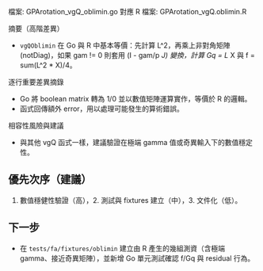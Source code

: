 檔案: GPArotation_vgQ_oblimin.go
對應 R 檔案: GPArotation_vgQ.oblimin.R

摘要（高階差異）

- `vgQOblimin` 在 Go 與 R 中基本等價：先計算 L^2，再乘上非對角矩陣 (notDiag)，如果 gam != 0 則套用 (I - gam/p *J) 變換，計算 Gq = L* X 與 f = sum(L^2 * X)/4。

逐行重要差異摘錄

- Go 將 boolean matrix 轉為 1/0 並以數值矩陣運算實作，等價於 R 的邏輯。
- 函式回傳額外 error，用以處理可能發生的算術錯誤。

相容性風險與建議

- 與其他 vgQ 函式一樣，建議驗證在極端 gamma 值或奇異輸入下的數值穩定性。

## 優先次序（建議）

1. 數值穩健性驗證（高），2. 測試與 fixtures 建立（中），3. 文件化（低）。

## 下一步

- 在 `tests/fa/fixtures/oblimin` 建立由 R 產生的幾組測資（含極端 gamma、接近奇異矩陣），並新增 Go 單元測試確認 f/Gq 與 residual 行為。

